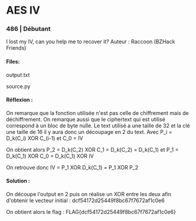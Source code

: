 # AES IV
### 486 | Débutant

I lost my IV, can you help me to recover it?
Auteur : Raccoon (BZHack Friends)

#### Files:
output.txt

source.py

#### Réflexion :
On remarque que la fonction utilisée n'est pas celle de chiffrement mais de déchiffrement. On remarque aussi que le ciphertext qui est utilisé correspond à un bloc de byte nulle. Le text utilisé a une taille de 32 et la clé une taille de 16 il y aura donc un découpage en 2 du text. Avec P_i = D_k(C_i) XOR C_(i-1) et C_0 = IV

On obtient alors P_2 = D_k(C_2) XOR C_1 = D_k(C_2) = D_k(C_1)
et P_1 = D_k(C_1) XOR C_0 = D_k(C_1) XOR IV

On retrouve donc IV = P_1 XOR D_k(C_1) = P_1 XOR P_2

#### Solution :
On découpe l'output en 2 puis on réalise un XOR entre les deux afin d'obtenir le vecteur initial : dcf54172d25449f8bc67f7672af1c0e6

On obtient alors le flag : FLAG{dcf54172d25449f8bc67f7672af1c0e6}

